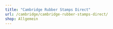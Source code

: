 ```yaml
---
title: "Cambridge Rubber Stamps Direct"
url: /cambridge/cambridge-rubber-stamps-direct/
shop: Allgemein
---
```

